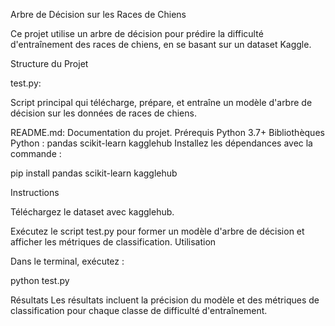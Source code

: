 
Arbre de Décision sur les Races de Chiens

Ce projet utilise un arbre de décision pour prédire la difficulté d'entraînement des races de chiens, en se basant sur un dataset Kaggle.

Structure du Projet

test.py: 

Script principal qui télécharge, prépare, et entraîne un modèle d'arbre de décision sur les données de races de chiens.

README.md: Documentation du projet.
Prérequis
Python 3.7+
Bibliothèques Python :
pandas
scikit-learn
kagglehub
Installez les dépendances avec la commande :


pip install pandas scikit-learn kagglehub

Instructions

Téléchargez le dataset avec kagglehub.

Exécutez le script test.py pour former un modèle d'arbre de décision et afficher les métriques de classification.
Utilisation

Dans le terminal, exécutez :


python test.py

Résultats
Les résultats incluent la précision du modèle et des métriques de classification pour chaque classe de difficulté d'entraînement.